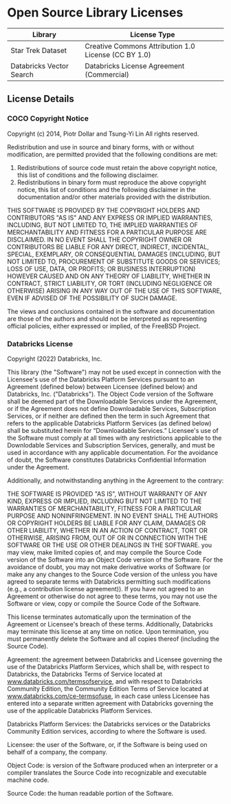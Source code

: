 # Open Source Library Licenses

| Library | License Type                                      |
|---------|---------------------------------------------------|
| Star Trek Dataset | Creative Commons Attribution 1.0 License (CC BY 1.0) |
| Databricks Vector Search | Databricks License Agreement (Commercial)         |

## License Details

### COCO Copyright Notice
Copyright (c) 2014, Piotr Dollar and Tsung-Yi Lin
All rights reserved.

Redistribution and use in source and binary forms, with or without
modification, are permitted provided that the following conditions are met: 

1. Redistributions of source code must retain the above copyright notice, this
   list of conditions and the following disclaimer. 
2. Redistributions in binary form must reproduce the above copyright notice,
   this list of conditions and the following disclaimer in the documentation
   and/or other materials provided with the distribution. 

THIS SOFTWARE IS PROVIDED BY THE COPYRIGHT HOLDERS AND CONTRIBUTORS "AS IS" AND
ANY EXPRESS OR IMPLIED WARRANTIES, INCLUDING, BUT NOT LIMITED TO, THE IMPLIED
WARRANTIES OF MERCHANTABILITY AND FITNESS FOR A PARTICULAR PURPOSE ARE
DISCLAIMED. IN NO EVENT SHALL THE COPYRIGHT OWNER OR CONTRIBUTORS BE LIABLE FOR
ANY DIRECT, INDIRECT, INCIDENTAL, SPECIAL, EXEMPLARY, OR CONSEQUENTIAL DAMAGES
(INCLUDING, BUT NOT LIMITED TO, PROCUREMENT OF SUBSTITUTE GOODS OR SERVICES;
LOSS OF USE, DATA, OR PROFITS; OR BUSINESS INTERRUPTION) HOWEVER CAUSED AND
ON ANY THEORY OF LIABILITY, WHETHER IN CONTRACT, STRICT LIABILITY, OR TORT
(INCLUDING NEGLIGENCE OR OTHERWISE) ARISING IN ANY WAY OUT OF THE USE OF THIS
SOFTWARE, EVEN IF ADVISED OF THE POSSIBILITY OF SUCH DAMAGE.

The views and conclusions contained in the software and documentation are those
of the authors and should not be interpreted as representing official policies, 
either expressed or implied, of the FreeBSD Project.

### Databricks License

Copyright (2022) Databricks, Inc.

This library (the "Software") may not be used except in connection with the Licensee's use of the Databricks Platform Services pursuant to an Agreement (defined below) between Licensee (defined below) and Databricks, Inc. ("Databricks"). The Object Code version of the Software shall be deemed part of the Downloadable Services under the Agreement, or if the Agreement does not define Downloadable Services, Subscription Services, or if neither are defined then the term in such Agreement that refers to the applicable Databricks Platform Services (as defined below) shall be substituted herein for “Downloadable Services.” Licensee's use of the Software must comply at all times with any restrictions applicable to the Downlodable Services and Subscription Services, generally, and must be used in accordance with any applicable documentation. For the avoidance of doubt, the Software constitutes Databricks Confidential Information under the Agreement.

Additionally, and notwithstanding anything in the Agreement to the contrary:

THE SOFTWARE IS PROVIDED "AS IS", WITHOUT WARRANTY OF ANY KIND, EXPRESS OR IMPLIED, INCLUDING BUT NOT LIMITED TO THE WARRANTIES OF MERCHANTABILITY, FITNESS FOR A PARTICULAR PURPOSE AND NONINFRINGEMENT. IN NO EVENT SHALL THE AUTHORS OR COPYRIGHT HOLDERS BE LIABLE FOR ANY CLAIM, DAMAGES OR OTHER LIABILITY, WHETHER IN AN ACTION OF CONTRACT, TORT OR OTHERWISE, ARISING FROM, OUT OF OR IN CONNECTION WITH THE SOFTWARE OR THE USE OR OTHER DEALINGS IN THE SOFTWARE.
you may view, make limited copies of, and may compile the Source Code version of the Software into an Object Code version of the Software. For the avoidance of doubt, you may not make derivative works of Software (or make any any changes to the Source Code version of the unless you have agreed to separate terms with Databricks permitting such modifications (e.g., a contribution license agreement)).
If you have not agreed to an Agreement or otherwise do not agree to these terms, you may not use the Software or view, copy or compile the Source Code of the Software.

This license terminates automatically upon the termination of the Agreement or Licensee's breach of these terms. Additionally, Databricks may terminate this license at any time on notice. Upon termination, you must permanently delete the Software and all copies thereof (including the Source Code).

Agreement: the agreement between Databricks and Licensee governing the use of the Databricks Platform Services, which shall be, with respect to Databricks, the Databricks Terms of Service located at www.databricks.com/termsofservice, and with respect to Databricks Community Edition, the Community Edition Terms of Service located at www.databricks.com/ce-termsofuse, in each case unless Licensee has entered into a separate written agreement with Databricks governing the use of the applicable Databricks Platform Services.

Databricks Platform Services: the Databricks services or the Databricks Community Edition services, according to where the Software is used.

Licensee: the user of the Software, or, if the Software is being used on behalf of a company, the company.

Object Code: is version of the Software produced when an interpreter or a compiler translates the Source Code into recognizable and executable machine code.

Source Code: the human readable portion of the Software.
